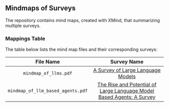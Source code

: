 ## Mindmaps of Surveys

The repository contains mind maps, created with XMind, that summarizing multiple surveys.

### Mappings Table

The table below lists the mind map files and their corresponding surveys:

|**File Name**|**Survey Name**|
|:---:|:---:|
|`mindmap_of_llms.pdf`|[A Survey of Large Language Models](https://arxiv.org/abs/2303.18223)|
|`mindmap_of_llm_based_agents.pdf`|[The Rise and Potential of Large Language Model Based Agents: A Survey](https://arxiv.org/abs/2309.07864)|